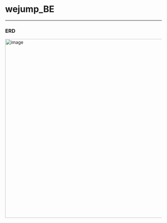 # wejump_BE

---
### ERD
<img width="575" alt="image" src="https://github.com/taegon98/wejump_BE/assets/54783290/cb23132b-c52d-4a08-a97f-fbb63d8508a9">


